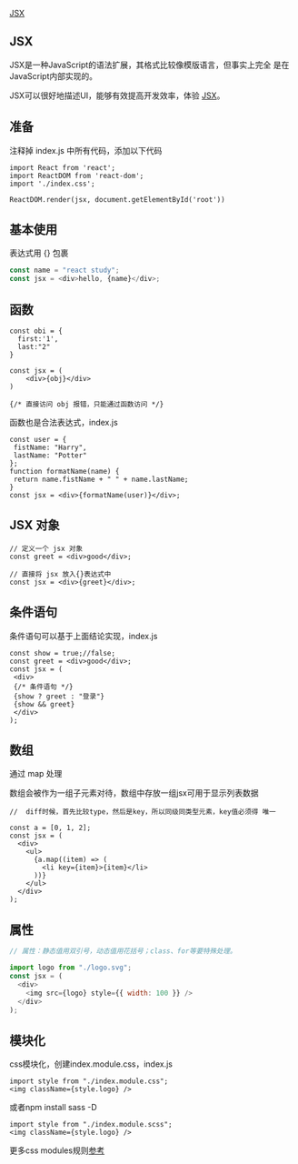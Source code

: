 [JSX](https://zh-hans.reactjs.org/docs/introducing-jsx.html)

## JSX

JSX是⼀种JavaScript的语法扩展，其格式⽐较像模版语⾔，但事实上完全
是在JavaScript内部实现的。

JSX可以很好地描述UI，能够有效提⾼开发效率，体验 [JSX](https://zh-hans.reactjs.org/)。





## 准备

注释掉 index.js 中所有代码，添加以下代码

```react
import React from 'react';
import ReactDOM from 'react-dom';
import './index.css';

ReactDOM.render(jsx, document.getElementById('root'))
```







##  基本使用

表达式用 {} 包裹

```js
const name = "react study";
const jsx = <div>hello, {name}</div>;
```



## 函数

```react
const obi = {
  first:'1',
  last:"2"
}

const jsx = (
	<div>{obj}</div>
)

{/* 直接访问 obj 报错，只能通过函数访问 */}
```



函数也是合法表达式，index.js

```react
const user = {
 fistName: "Harry",
 lastName: "Potter"
};
function formatName(name) {
 return name.fistName + " " + name.lastName;
}
const jsx = <div>{formatName(user)}</div>;
```



## JSX 对象

```react
// 定义一个 jsx 对象
const greet = <div>good</div>;

// 直接将 jsx 放入{}表达式中
const jsx = <div>{greet}</div>;
```



## 条件语句

条件语句可以基于上⾯结论实现，index.js

```react
const show = true;//false;
const greet = <div>good</div>;
const jsx = (
 <div>
 {/* 条件语句 */}
 {show ? greet : "登录"}
 {show && greet}
 </div>
);
```



## 数组

通过 map 处理

数组会被作为⼀组⼦元素对待，数组中存放⼀组jsx可⽤于显示列表数据

```react
//  diff时候，⾸先⽐较type，然后是key，所以同级同类型元素，key值必须得 唯⼀ 

const a = [0, 1, 2];
const jsx = (
  <div>
    <ul>
      {a.map((item) => (
        <li key={item}>{item}</li>
      ))}
    </ul>
  </div>
);
```



## 属性

```js
// 属性：静态值⽤双引号，动态值⽤花括号；class、for等要特殊处理。

import logo from "./logo.svg";
const jsx = (
  <div>
    <img src={logo} style={{ width: 100 }} />
  </div>
);
```



## 模块化

css模块化，创建index.module.css，index.js

```react
import style from "./index.module.css";
<img className={style.logo} />
```



或者npm install sass -D

```react
import style from "./index.module.scss";
<img className={style.logo} />
```

更多css modules规则[参考](http://www.ruanyifeng.com/blog/2016/06/css_modules.html)

